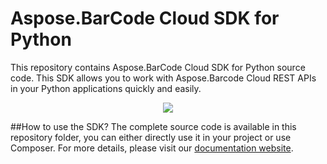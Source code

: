 # Aspose.BarCode Cloud SDK for Python
This repository contains Aspose.BarCode Cloud SDK for Python source code. This SDK allows you to work with Aspose.Barcode Cloud REST APIs in your Python applications quickly and easily.

<p align="center">
  <a title="Download complete Aspose.BarCode for Cloud source code" href="https://github.com/asposebarcode/Aspose_BarCode_Cloud/archive/master.zip">
	<img src="https://raw.github.com/AsposeExamples/java-examples-dashboard/master/images/downloadZip-Button-Large.png" />
  </a>
</p>

##How to use the SDK?
The complete source code is available in this repository folder, you can either directly use it in your project or use Composer. For more details, please visit our [documentation website](http://www.aspose.com/docs/display/barcodecloud/How+to+Setup+Aspose.BarCode+Cloud+SDK+for+Python).
